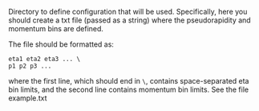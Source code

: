 Directory to define configuration that will be used. Specifically, here you should create a txt file (passed as a string) where the pseudorapidity and momentum bins are defined.

The file should be formatted as:

```
eta1 eta2 eta3 ... \
p1 p2 p3 ...
```

where the first line, which should end in ```\```, contains space-separated eta bin limits, and the second line contains momentum bin limits.
See the file example.txt
